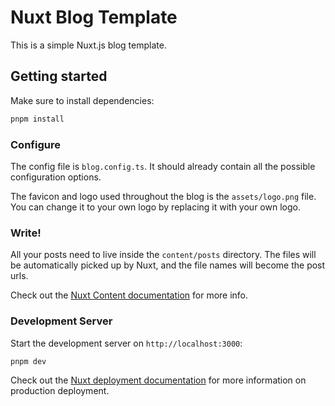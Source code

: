 # Nuxt Blog Template

This is a simple Nuxt.js blog template.

## Getting started

Make sure to install dependencies:

```bash
pnpm install
```

### Configure

The config file is `blog.config.ts`.
It should already contain all the possible configuration options.

The favicon and logo used throughout the blog is the `assets/logo.png` file.
You can change it to your own logo by replacing it with your own logo.

### Write!

All your posts need to live inside the `content/posts` directory.
The files will be automatically picked up by Nuxt, and the file names will become the post urls.

Check out the [Nuxt Content documentation](https://content.nuxt.com/docs/files/markdown) for more info.

### Development Server

Start the development server on `http://localhost:3000`:

```bash
pnpm dev
```

Check out the [Nuxt deployment documentation](https://nuxt.com/docs/getting-started/deployment) for more information on production deployment.
